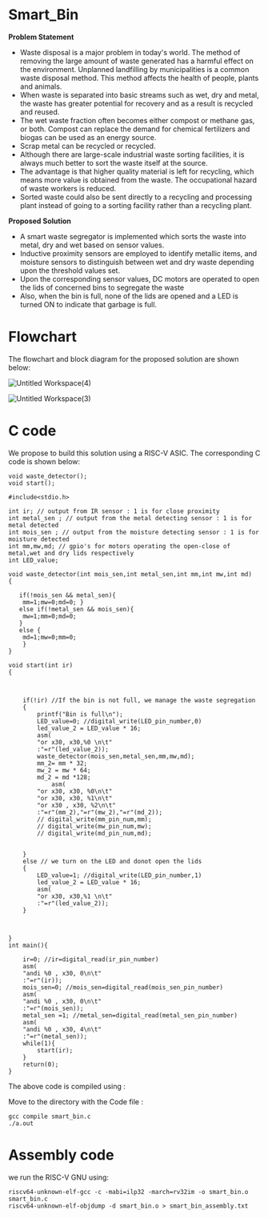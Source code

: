 # Smart_Bin

**Problem Statement**


* Waste disposal is a major problem in today's world. The  method of removing the large amount of waste generated has a harmful effect on the environment. Unplanned landfilling by municipalities is a common waste disposal method. This method affects the health of people, plants and animals.
* When waste is separated into basic streams such as wet, dry and metal, the waste has greater potential for recovery and as a result is recycled and reused.
* The wet waste fraction  often becomes either  compost or methane gas, or both. Compost can replace the demand for chemical fertilizers and biogas can be used as an energy source.
* Scrap metal can be recycled or recycled.
* Although there are large-scale industrial waste sorting facilities, it is always much better to sort the waste itself at the source.
* The advantage is that  higher quality  material is left for recycling, which means more value is obtained from the waste. The occupational hazard of waste workers is reduced.
* Sorted waste could also be sent directly  to a recycling and processing plant instead of going to a sorting facility rather than a recycling plant.

**Proposed Solution**

* A smart waste segregator is implemented which sorts the waste into metal, dry and wet based on sensor values.
* Inductive proximity sensors are employed to identify metallic items, and moisture sensors to distinguish between wet and dry waste depending upon the threshold values set.
* Upon the corresponding sensor values, DC motors are operated to open the lids of concerned bins to segregate the waste
* Also, when the bin is full, none of the lids are opened and a LED is turned ON to indicate that garbage is full.

# Flowchart

The flowchart and block diagram for the proposed solution are shown below:

![Untitled Workspace(4)](https://github.com/NharikaVulchi/Smart_Bin/assets/83216569/b7c2eba2-821c-4993-b802-55bfd7e133c6)

![Untitled Workspace(3)](https://github.com/NharikaVulchi/Smart_Bin/assets/83216569/205e1340-7cc1-4e82-b4a4-93d1a76bffff)



# C code

We propose to build this solution using a RISC-V ASIC. The corresponding C code is shown below:

```
void waste_detector();
void start();

#include<stdio.h>

int ir; // output from IR sensor : 1 is for close proximity
int metal_sen ; // output from the metal detecting sensor : 1 is for metal detected
int mois_sen ; // output from the moisture detecting sensor : 1 is for moisture detected
int mm,mw,md; // gpio's for motors operating the open-close of metal,wet and dry lids respectively
int LED_value;

void waste_detector(int mois_sen,int metal_sen,int mm,int mw,int md)
{

   if(!mois_sen && metal_sen){
   	mm=1;mw=0;md=0; }
   else if(!metal_sen && mois_sen){
   	mw=1;mm=0;md=0; 
   }
   else {
   	md=1;mw=0;mm=0;
   	}
}

void start(int ir)
{

    
    
	if(!ir) //If the bin is not full, we manage the waste segregation
	{
		printf("Bin is full\n");
		LED_value=0; //digital_write(LED_pin_number,0)
		led_value_2 = LED_value * 16;
		asm(
		"or x30, x30,%0 \n\t"
		:"=r"(led_value_2));
		waste_detector(mois_sen,metal_sen,mm,mw,md);
		mm_2= mm * 32;
		mw_2 = mw * 64;
		md_2 = md *128;
        	asm(
		"or x30, x30, %0\n\t"
		"or x30, x30, %1\n\t" 
		"or x30 , x30, %2\n\t"
		:"=r"(mm_2),"=r"(mw_2),"=r"(md_2));
		// digital_write(mm_pin_num,mm);
		// digital_write(mw_pin_num,mw);
		// digital_write(md_pin_num,md);				
		

	}
	else // we turn on the LED and donot open the lids
	{
		LED_value=1; //digital_write(LED_pin_number,1)
		led_value_2 = LED_value * 16;
		asm(
		"or x30, x30,%1 \n\t"
		:"=r"(led_value_2));
	}
	
	
	
}
int main(){
    
    ir=0; //ir=digital_read(ir_pin_number) 
    asm(
    "andi %0 , x30, 0\n\t"
    :"=r"(ir));
    mois_sen=0; //mois_sen=digital_read(mois_sen_pin_number)
    asm(
    "andi %0 , x30, 0\n\t"
    :"=r"(mois_sen));
    metal_sen =1; //metal_sen=digital_read(metal_sen_pin_number)
    asm(
    "andi %0 , x30, 4\n\t"
    :"=r"(metal_sen));
    while(1){
        start(ir);
    }
    return(0);
}

```


The above code is compiled using :

Move to the directory with the Code file :

```
gcc compile smart_bin.c
./a.out
```

# Assembly code


we run the RISC-V GNU using:

```
riscv64-unknown-elf-gcc -c -mabi=ilp32 -march=rv32im -o smart_bin.o smart_bin.c
riscv64-unknown-elf-objdump -d smart_bin.o > smart_bin_assembly.txt 

```


```









```







